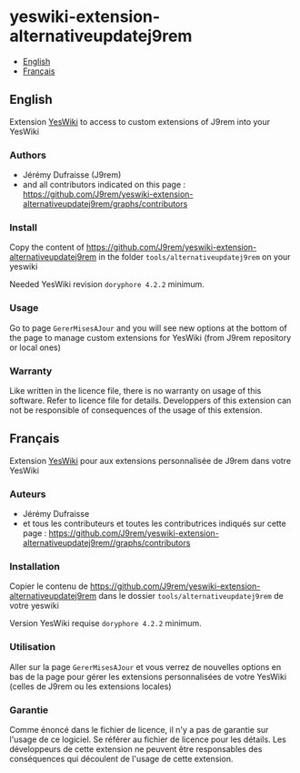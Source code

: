 # yeswiki-extension-alternativeupdatej9rem

 - [English](#english)
 - [Français](#français)

## English

Extension [YesWiki](https://yeswiki.net/) to access to custom extensions of J9rem into your YesWiki

### Authors

 - Jérémy Dufraisse (J9rem)
 - and all contributors indicated on this page : <https://github.com/J9rem/yeswiki-extension-alternativeupdatej9rem/graphs/contributors>

### Install

Copy the content of https://github.com/J9rem/yeswiki-extension-alternativeupdatej9rem in the folder `tools/alternativeupdatej9rem` on your yeswiki

Needed YesWiki revision `doryphore 4.2.2` minimum.

### Usage

Go to page `GererMisesAJour` and you will see new options at the bottom of the page to manage custom extensions for YesWiki (from J9rem repository or local ones)

### Warranty

Like written in the licence file, there is no warranty on usage of this software. Refer to licence file for details.
Developpers of this extension can not be responsible of consequences of the usage of this extension.

## Français

Extension [YesWiki](https://yeswiki.net/) pour aux extensions personnalisée de J9rem dans votre YesWiki

### Auteurs

 - Jérémy Dufraisse
 - et tous les contributeurs et toutes les contributrices indiqués sur cette page : <https://github.com/J9rem/yeswiki-extension-alternativeupdatej9rem//graphs/contributors>

### Installation

Copier le contenu de https://github.com/J9rem/yeswiki-extension-alternativeupdatej9rem dans le dossier `tools/alternativeupdatej9rem` de votre yeswiki

Version YesWiki requise `doryphore 4.2.2` minimum.

### Utilisation

Aller sur la page `GererMisesAJour` et vous verrez de nouvelles options en bas de la page pour gérer les extensions personnalisées de votre YesWiki (celles de J9rem ou les extensions locales)

### Garantie

Comme énoncé dans le fichier de licence, il n'y a pas de garantie sur l'usage de ce logiciel. Se référer au fichier de licence pour les détails.
Les développeurs de cette extension ne peuvent être responsables des conséquences qui découlent de l'usage de cette extension.
